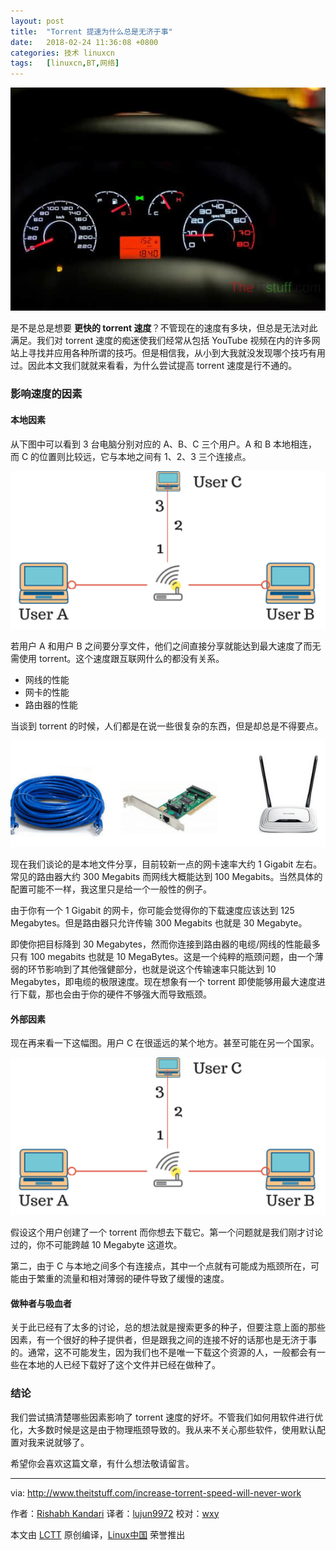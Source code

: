 ```yaml
---
layout: post
title:	"Torrent 提速为什么总是无济于事"
date:	2018-02-24 11:36:08 +0800 
categories:	技术 linuxcn 
tags:	[linuxcn,BT,网络]
---
```



![](/Asserts/Images/album/201802/24/113610t63c21c660hpz0df.jpg)


是不是总是想要 **更快的 torrent 速度**？不管现在的速度有多块，但总是无法对此满足。我们对 torrent 速度的痴迷使我们经常从包括 YouTube 视频在内的许多网站上寻找并应用各种所谓的技巧。但是相信我，从小到大我就没发现哪个技巧有用过。因此本文我们就就来看看，为什么尝试提高 torrent 速度是行不通的。


### 影响速度的因素


#### 本地因素


从下图中可以看到 3 台电脑分别对应的 A、B、C 三个用户。A 和 B 本地相连，而 C 的位置则比较远，它与本地之间有 1、2、3 三个连接点。


[![](/Asserts/Images/album/201802/24/113610mvc014kvkdc3qcqq.png)](http://www.theitstuff.com/wp-content/uploads/2017/11/A.png)


若用户 A 和用户 B 之间要分享文件，他们之间直接分享就能达到最大速度了而无需使用 torrent。这个速度跟互联网什么的都没有关系。


* 网线的性能
* 网卡的性能
* 路由器的性能


当谈到 torrent 的时候，人们都是在说一些很复杂的东西，但是却总是不得要点。


[![LAN wire，network cards，router](/Asserts/Images/album/201802/24/113610ldsv855995vm55fb.png)](http://www.theitstuff.com/wp-content/uploads/2017/11/A-1-e1509773618549.png)


现在我们谈论的是本地文件分享，目前较新一点的网卡速率大约 1 Gigabit 左右。常见的路由器大约 300 Megabits 而网线大概能达到 100 Megabits。当然具体的配置可能不一样，我这里只是给一个一般性的例子。


由于你有一个 1 Gigabit 的网卡，你可能会觉得你的下载速度应该达到 125 Megabytes。但是路由器只允许传输 300 Megabits 也就是 30 Megabyte。


即使你把目标降到 30 Megabytes，然而你连接到路由器的电缆/网线的性能最多只有 100 megabits 也就是 10 MegaBytes。这是一个纯粹的瓶颈问题，由一个薄弱的环节影响到了其他强健部分，也就是说这个传输速率只能达到 10 Megabytes，即电缆的极限速度。现在想象有一个 torrent 即使能够用最大速度进行下载，那也会由于你的硬件不够强大而导致瓶颈。


#### 外部因素


现在再来看一下这幅图。用户 C 在很遥远的某个地方。甚至可能在另一个国家。


[![how torrent works](/Asserts/Images/album/201802/24/113610mvc014kvkdc3qcqq.png)](http://www.theitstuff.com/wp-content/uploads/2017/11/A.png)


假设这个用户创建了一个 torrent 而你想去下载它。第一个问题就是我们刚才讨论过的，你不可能跨越 10 Megabyte 这道坎。


第二，由于 C 与本地之间多个有连接点，其中一个点就有可能成为瓶颈所在，可能由于繁重的流量和相对薄弱的硬件导致了缓慢的速度。


#### 做种者与吸血者


关于此已经有了太多的讨论，总的想法就是搜索更多的种子，但要注意上面的那些因素，有一个很好的种子提供者，但是跟我之间的连接不好的话那也是无济于事的。通常，这不可能发生，因为我们也不是唯一下载这个资源的人，一般都会有一些在本地的人已经下载好了这个文件并已经在做种了。


### 结论


我们尝试搞清楚哪些因素影响了 torrent 速度的好坏。不管我们如何用软件进行优化，大多数时候是这是由于物理瓶颈导致的。我从来不关心那些软件，使用默认配置对我来说就够了。


希望你会喜欢这篇文章，有什么想法敬请留言。




---


via: <http://www.theitstuff.com/increase-torrent-speed-will-never-work>


作者：[Rishabh Kandari](http://www.theitstuff.com/author/reevkandari) 译者：[lujun9972](https://github.com/lujun9972) 校对：[wxy](https://github.com/wxy)


本文由 [LCTT](https://github.com/LCTT/TranslateProject) 原创编译，[Linux中国](https://linux.cn/) 荣誉推出
